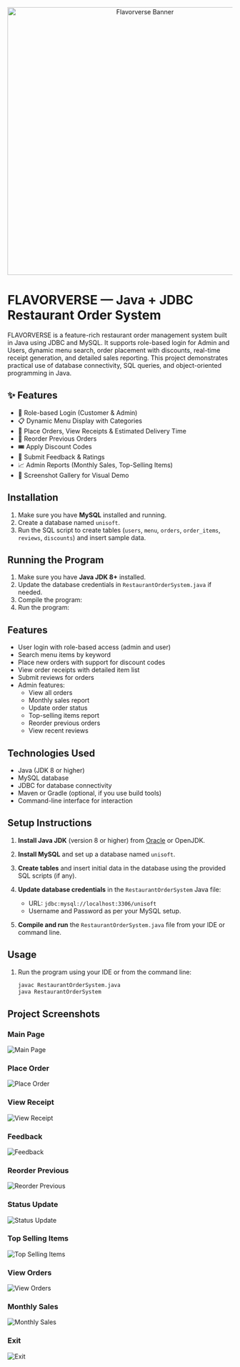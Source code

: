 <p align="center">
  <img src="flavorverse-banner.jpg" alt="Flavorverse Banner" width="600"/>
</p>


# FLAVORVERSE — Java + JDBC Restaurant Order System

FLAVORVERSE is a feature-rich restaurant order management system built in Java using JDBC and MySQL. It supports role-based login for Admin and Users, dynamic menu search, order placement with discounts, real-time receipt generation, and detailed sales reporting. This project demonstrates practical use of database connectivity, SQL queries, and object-oriented programming in Java.

## ✨ Features
- 🍔 Role-based Login (Customer & Admin)
- 📋 Dynamic Menu Display with Categories
- 🛒 Place Orders, View Receipts & Estimated Delivery Time
- 🔁 Reorder Previous Orders
- 🎟️ Apply Discount Codes
- 📝 Submit Feedback & Ratings
- 📈 Admin Reports (Monthly Sales, Top-Selling Items)
- 📸 Screenshot Gallery for Visual Demo



## Installation
1. Make sure you have **MySQL** installed and running.
2. Create a database named `unisoft`.
3. Run the SQL script to create tables (`users`, `menu`, `orders`, `order_items`, `reviews`, `discounts`) and insert sample data.

## Running the Program

1. Make sure you have **Java JDK 8+** installed.
2. Update the database credentials in `RestaurantOrderSystem.java` if needed.
3. Compile the program:
4. Run the program:


## Features

- User login with role-based access (admin and user)
- Search menu items by keyword
- Place new orders with support for discount codes
- View order receipts with detailed item list
- Submit reviews for orders
- Admin features:
  - View all orders
  - Monthly sales report
  - Update order status
  - Top-selling items report
  - Reorder previous orders
  - View recent reviews

## Technologies Used

- Java (JDK 8 or higher)
- MySQL database
- JDBC for database connectivity
- Maven or Gradle (optional, if you use build tools)
- Command-line interface for interaction


## Setup Instructions

1. **Install Java JDK** (version 8 or higher) from [Oracle](https://www.oracle.com/java/technologies/javase-jdk11-downloads.html) or OpenJDK.

2. **Install MySQL** and set up a database named `unisoft`.

3. **Create tables** and insert initial data in the database using the provided SQL scripts (if any).

4. **Update database credentials** in the `RestaurantOrderSystem` Java file:
   - URL: `jdbc:mysql://localhost:3306/unisoft`
   - Username and Password as per your MySQL setup.

5. **Compile and run** the `RestaurantOrderSystem.java` file from your IDE or command line.

## Usage

1. Run the program using your IDE or from the command line:
   ```bash
   javac RestaurantOrderSystem.java
   java RestaurantOrderSystem


## Project Screenshots

### Main Page
![Main Page](Screenshots/MainPage.png)

### Place Order
![Place Order](Screenshots/PlaceOrder.png)

### View Receipt
![View Receipt](Screenshots/ViewReceipt.png)

### Feedback
![Feedback](Screenshots/Feedback.png)

### Reorder Previous
![Reorder Previous](Screenshots/ReorderPrevious.png)

### Status Update
![Status Update](Screenshots/StatusUpdate.png)

### Top Selling Items
![Top Selling Items](Screenshots/TopSelling.png)

### View Orders
![View Orders](Screenshots/ViewOrders.png)

### Monthly Sales
![Monthly Sales](Screenshots/MonthlySales.png)

### Exit
![Exit](Screenshots/Exit.png)
